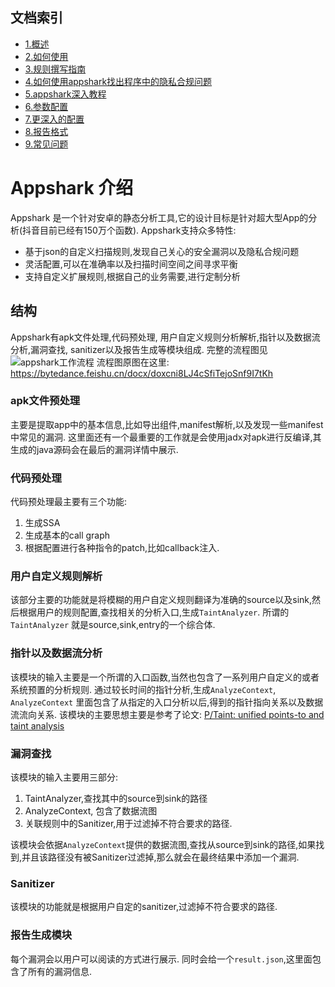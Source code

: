## 文档索引
- [1.概述](overview.md)
- [2.如何使用](startup.md)
- [3.规则撰写指南](how_to_write_rules.md)
- [4.如何使用appshark找出程序中的隐私合规问题](how_to_find_compliance_problem_use_appshark.md)
- [5.appshark深入教程](path_traversal_game.md)
- [6.参数配置](argument.md)
- [7.更深入的配置](EngineConfig.md)
- [8.报告格式](result.md)
- [9.常见问题](faq.md)


# Appshark 介绍


Appshark 是一个针对安卓的静态分析工具,它的设计目标是针对超大型App的分析(抖音目前已经有150万个函数). Appshark支持众多特性:

- 基于json的自定义扫描规则,发现自己关心的安全漏洞以及隐私合规问题
- 灵活配置,可以在准确率以及扫描时间空间之间寻求平衡
- 支持自定义扩展规则,根据自己的业务需要,进行定制分析

## 结构

Appshark有apk文件处理,代码预处理, 用户自定义规则分析解析,指针以及数据流分析,漏洞查找, sanitizer以及报告生成等模块组成.
完整的流程图见![appshark工作流程](appshark_flow_chart.jpg)
流程图原图在这里:
https://bytedance.feishu.cn/docx/doxcni8LJ4cSfiTejoSnf9I7tKh

### apk文件预处理

主要是提取app中的基本信息,比如导出组件,manifest解析,以及发现一些manifest中常见的漏洞. 这里面还有一个最重要的工作就是会使用jadx对apk进行反编译,其生成的java源码会在最后的漏洞详情中展示.

### 代码预处理

代码预处理最主要有三个功能:

1. 生成SSA
2. 生成基本的call graph
3. 根据配置进行各种指令的patch,比如callback注入.

### 用户自定义规则解析

该部分主要的功能就是将模糊的用户自定义规则翻译为准确的source以及sink,然后根据用户的规则配置,查找相关的分析入口,生成`TaintAnalyzer`. 所谓的`TaintAnalyzer`
就是source,sink,entry的一个综合体.

### 指针以及数据流分析

该模块的输入主要是一个所谓的入口函数,当然也包含了一系列用户自定义的或者系统预置的分析规则. 通过较长时间的指针分析,生成`AnalyzeContext`, `AnalyzeContext`
里面包含了从指定的入口分析以后,得到的指针指向关系以及数据流流向关系.
该模块的主要思想主要是参考了论文: [P/Taint: unified points-to and taint analysis](https://dl.acm.org/doi/10.1145/3133926)

### 漏洞查找

该模块的输入主要用三部分:

1. TaintAnalyzer,查找其中的source到sink的路径
2. AnalyzeContext, 包含了数据流图
3. 关联规则中的Sanitizer,用于过滤掉不符合要求的路径.

该模块会依据`AnalyzeContext`提供的数据流图,查找从source到sink的路径,如果找到,并且该路径没有被Sanitizer过滤掉,那么就会在最终结果中添加一个漏洞.

### Sanitizer

该模块的功能就是根据用户自定的sanitizer,过滤掉不符合要求的路径.

### 报告生成模块

每个漏洞会以用户可以阅读的方式进行展示. 同时会给一个`result.json`,这里面包含了所有的漏洞信息.

